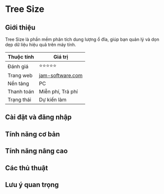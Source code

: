 
# Tree Size

## Giới thiệu

Tree Size là phần mềm phân tích dung lượng ổ đĩa, giúp bạn quản lý và dọn dẹp dữ liệu hiệu quả trên máy tính.

| Thuộc tính         | Giá trị                                  |
|--------------------|------------------------------------------|
| Đánh giá           | ⭐⭐⭐⭐⭐                                   |
| Trang web          | [jam-software.com](https://jam-software.com) |
| Nền tảng           | PC                                       |
| Thanh toán         | Miễn phí, Trả phí                        |
| Trạng thái         | Dự kiến làm                              |

## Cài đặt và đăng nhập

## Tính năng cơ bản

## Tính năng nâng cao

## Các thủ thuật

## Lưu ý quan trọng
